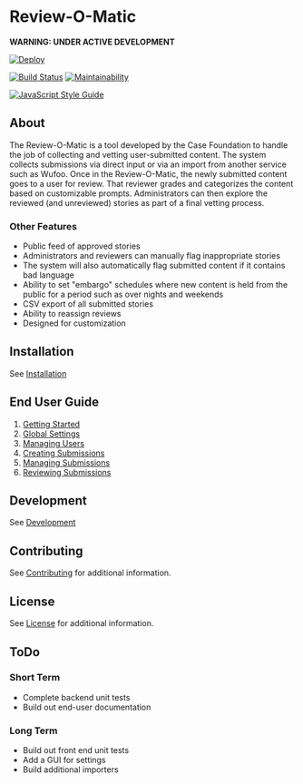# Review-O-Matic

**WARNING: UNDER ACTIVE DEVELOPMENT**

[![Deploy](https://www.herokucdn.com/deploy/button.svg)](https://heroku.com/deploy?template=https://github.com/casefoundation/review-o-matic)

[![Build Status](https://travis-ci.org/casefoundation/review-o-matic.svg?branch=master)](https://travis-ci.org/casefoundation/review-o-matic)
[![Maintainability](https://api.codeclimate.com/v1/badges/1c6705598432dbb288c0/maintainability)](https://codeclimate.com/github/casefoundation/review-o-matic/maintainability)

[![JavaScript Style Guide](https://cdn.rawgit.com/standard/standard/master/badge.svg)](https://github.com/standard/standard)

## About

The Review-O-Matic is a tool developed by the Case Foundation to handle the job of collecting and vetting user-submitted content. The system collects submissions via direct input or via an import from another service such as Wufoo. Once in the Review-O-Matic, the newly submitted content goes to a user for review. That reviewer grades and categorizes the content based on customizable prompts. Administrators can then explore the reviewed (and unreviewed) stories as part of a final vetting process.

### Other Features

* Public feed of approved stories
* Administrators and reviewers can manually flag inappropriate stories
* The system will also automatically flag submitted content if it contains bad language
* Ability to set "embargo" schedules where new content is held from the public for a period such as over nights and weekends
* CSV export of all submitted stories
* Ability to reassign reviews
* Designed for customization

## Installation

See [Installation](doc/Installation.md)

## End User Guide

1. [Getting Started](doc/Getting%20Started.md)
1. [Global Settings](doc/Global%20Settings.md)
1. [Managing Users](doc/Managing%20Users.md)
1. [Creating Submissions](doc/Creating%20Submissions.md)
1. [Managing Submissions](doc/Managing%20Submissions.md)
1. [Reviewing Submissions](doc/Reviewing%20Submissions.md)

## Development

See [Development](doc/Development.md)

## Contributing

See [Contributing](Contributing.md) for additional information.

## License

See [License](License.txt) for additional information.

## ToDo

### Short Term

* Complete backend unit tests
* Build out end-user documentation

### Long Term

* Build out front end unit tests
* Add a GUI for settings
* Build additional importers
